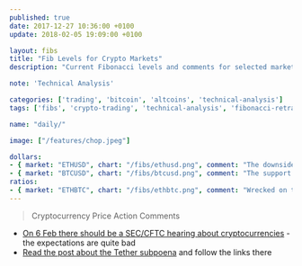 ```yaml
---
published: true
date: 2017-12-27 10:36:00 +0100
update: 2018-02-05 19:09:00 +0100

layout: fibs
title: "Fib Levels for Crypto Markets"
description: "Current Fibonacci levels and comments for selected markets on Bitfinex."

note: 'Technical Analysis'

categories: ['trading', 'bitcoin', 'altcoins', 'technical-analysis']
tags: ['fibs', 'crypto-trading', 'technical-analysis', 'fibonacci-retracement']

name: "daily/"

image: ["/features/chop.jpeg"]

dollars:
- { market: "ETHUSD", chart: "/fibs/ethusd.png", comment: "The downside goal of 700 USD level is being reached. It lies on a high volume range that should act as a support, but if it doesn't, the next meaningful range is at about 450 USD. ETH was trading in a horizontal range for a long time - until today Feb 5 really, which shows some strength but for now there is need for a reversal anyway." }
- { market: "BTCUSD", chart: "/fibs/btcusd.png", comment: "The support in high 7xxx USD appears to be failing, and this is not a quick panic sell-off to scare people. This is failing rallies and slow bleed. If 7k is broken, the next range lies around 4.5K but honestly at this point the time is to look for a long entry already. " }
ratios:
- { market: "ETHBTC", chart: "/fibs/ethbtc.png", comment: "Wrecked on the shorter timeframes but preparing for a big move on the 1D, judging from the bbands." }
---
```



> Cryptocurrency Price Action Comments

* [On 6 Feb there should be a SEC/CFTC hearing about cryptocurrencies](http://thehill.com/policy/technology/368492-senate-committee-to-hold-bitcoin-hearing-with-regulators-report) - the expectations are quite bad
* [Read the post about the Tether subpoena](/tether-subpoena) and follow the links there
